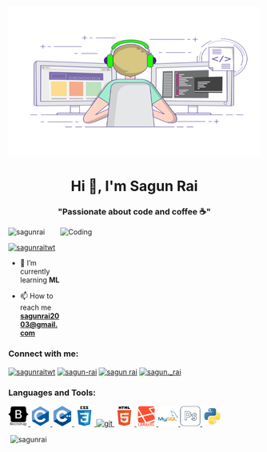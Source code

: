 <img src="https://raw.githubusercontent.com/devSouvik/devSouvik/master/gif3.gif" alt="Banner" width="900" height="300">

<h1 align="center">Hi 👋, I'm Sagun Rai</h1>
<h3 align="center">"Passionate about code and coffee ☕"</h3>
<img align="right" src="https://analyticsindiamag.com/wp-content/uploads/2018/12/developer-dribbble.gif" alt="Coding" width="400" height="220">


<p align="left"> <img src="https://komarev.com/ghpvc/?username=sagunrai&label=Profile%20views&color=0e75b6&style=flat" alt="sagunrai" /> </p>

<p align="left"> <a href="https://twitter.com/sagunraitwt" target="blank"><img src="https://img.shields.io/twitter/follow/sagunraitwt?logo=twitter&style=for-the-badge" alt="sagunraitwt" /></a> </p>

- 🌱 I’m currently learning **ML**

- 📫 How to reach me **sagunrai2003@gmail.com**

<h3 align="left">Connect with me:</h3>
<p align="left">
<a href="https://twitter.com/sagunraitwt" target="blank"><img align="center" src="https://raw.githubusercontent.com/rahuldkjain/github-profile-readme-generator/master/src/images/icons/Social/twitter.svg" alt="sagunraitwt" height="30" width="40" /></a>
<a href="https://linkedin.com/in/sagun-rai" target="blank"><img align="center" src="https://raw.githubusercontent.com/rahuldkjain/github-profile-readme-generator/master/src/images/icons/Social/linked-in-alt.svg" alt="sagun-rai" height="30" width="40" /></a>
<a href="https://fb.com/sagun rai" target="blank"><img align="center" src="https://raw.githubusercontent.com/rahuldkjain/github-profile-readme-generator/master/src/images/icons/Social/facebook.svg" alt="sagun rai" height="30" width="40" /></a>
<a href="https://instagram.com/sagun._rai" target="blank"><img align="center" src="https://raw.githubusercontent.com/rahuldkjain/github-profile-readme-generator/master/src/images/icons/Social/instagram.svg" alt="sagun._rai" height="30" width="40" /></a>
</p>

<h3 align="left">Languages and Tools:</h3>
<p align="left"> <a href="https://getbootstrap.com" target="_blank" rel="noreferrer"> <img src="https://raw.githubusercontent.com/devicons/devicon/master/icons/bootstrap/bootstrap-plain-wordmark.svg" alt="bootstrap" width="40" height="40"/> </a> <a href="https://www.cprogramming.com/" target="_blank" rel="noreferrer"> <img src="https://raw.githubusercontent.com/devicons/devicon/master/icons/c/c-original.svg" alt="c" width="40" height="40"/> </a> <a href="https://www.w3schools.com/cpp/" target="_blank" rel="noreferrer"> <img src="https://raw.githubusercontent.com/devicons/devicon/master/icons/cplusplus/cplusplus-original.svg" alt="cplusplus" width="40" height="40"/> </a> <a href="https://www.w3schools.com/css/" target="_blank" rel="noreferrer"> <img src="https://raw.githubusercontent.com/devicons/devicon/master/icons/css3/css3-original-wordmark.svg" alt="css3" width="40" height="40"/> </a> <a href="https://git-scm.com/" target="_blank" rel="noreferrer"> <img src="https://www.vectorlogo.zone/logos/git-scm/git-scm-icon.svg" alt="git" width="40" height="40"/> </a> <a href="https://www.w3.org/html/" target="_blank" rel="noreferrer"> <img src="https://raw.githubusercontent.com/devicons/devicon/master/icons/html5/html5-original-wordmark.svg" alt="html5" width="40" height="40"/> </a> <a href="https://laravel.com/" target="_blank" rel="noreferrer"> <img src="https://raw.githubusercontent.com/devicons/devicon/master/icons/laravel/laravel-plain-wordmark.svg" alt="laravel" width="40" height="40"/> </a> <a href="https://www.mysql.com/" target="_blank" rel="noreferrer"> <img src="https://raw.githubusercontent.com/devicons/devicon/master/icons/mysql/mysql-original-wordmark.svg" alt="mysql" width="40" height="40"/> </a> <a href="https://www.photoshop.com/en" target="_blank" rel="noreferrer"> <img src="https://raw.githubusercontent.com/devicons/devicon/master/icons/photoshop/photoshop-line.svg" alt="photoshop" width="40" height="40"/> </a> <a href="https://www.python.org" target="_blank" rel="noreferrer"> <img src="https://raw.githubusercontent.com/devicons/devicon/master/icons/python/python-original.svg" alt="python" width="40" height="40"/> </a> </p>


<p>&nbsp;<img align="center" src="https://github-readme-stats.vercel.app/api?username=sagunrai&show_icons=true&locale=en" alt="sagunrai" /></p>

